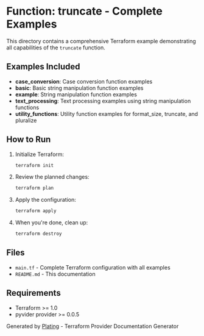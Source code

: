 # Function: truncate - Complete Examples

This directory contains a comprehensive Terraform example demonstrating all capabilities of the `truncate` function.

## Examples Included

- **case_conversion**: Case conversion function examples
- **basic**: Basic string manipulation function examples
- **example**: String manipulation function examples
- **text_processing**: Text processing examples using string manipulation functions
- **utility_functions**: Utility function examples for format_size, truncate, and pluralize

## How to Run

1. Initialize Terraform:
   ```bash
   terraform init
   ```

2. Review the planned changes:
   ```bash
   terraform plan
   ```

3. Apply the configuration:
   ```bash
   terraform apply
   ```

4. When you're done, clean up:
   ```bash
   terraform destroy
   ```

## Files

- `main.tf` - Complete Terraform configuration with all examples
- `README.md` - This documentation

## Requirements

- Terraform >= 1.0
- pyvider provider >= 0.0.5

Generated by [Plating](https://github.com/provide-io/plating) - Terraform Provider Documentation Generator
